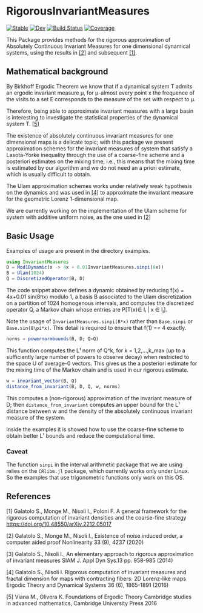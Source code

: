 # RigorousInvariantMeasures

[![Stable](https://img.shields.io/badge/docs-stable-blue.svg)](https://juliadynamics.github.io/RigorousInvariantMeasures.jl/stable/)
[![Dev](https://img.shields.io/badge/docs-dev-blue.svg)](https://juliadynamics.github.io/RigorousInvariantMeasures.jl/dev/)
[![Build Status](https://github.com/JuliaDynamics/RigorousInvariantMeasures.jl/actions/workflows/CI.yml/badge.svg?branch=main)](https://github.com/JuliaDynamics/RigorousInvariantMeasures.jl/actions/workflows/CI.yml?query=branch%3Amain)
[![Coverage](https://codecov.io/gh/JuliaDynamics/RigorousInvariantMeasures.jl/branch/main/graph/badge.svg)](https://codecov.io/gh/JuliaDynamics/RigorousInvariantMeasures.jl)

This Package provides methods for the rigorous approximation of Absolutely Continuous Invariant Measures for one dimensional dynamical systems,
using the results in [[2]](#2) and subsequent [[1]](#1).

## Mathematical background
By Birkhoff Ergodic Theorem we know that if a dynamical system T admits an ergodic invariant measure μ, for μ-almost every point x the frequence of the visits to a set E corresponds to the measure of the set with respect to μ.

Therefore, being able to approximate invariant measures with a large basin is interesting to investigate the statistical properties of the dynamical system T. [[5]](#4)

The existence of absolutely continuous invariant measures for one dimensional maps is a delicate topic; with this package we present approximation schemes for the invariant measures of system that satisfy a Lasota-Yorke inequality through the use of a coarse-fine scheme and a posteriori estimates on the mixing time, i.e., this means that the mixing time is estimated by our algorithm and we do not need an a priori estimate, which is usually difficult to obtain.

The Ulam approximation schemes works under relatively weak hypothesis on the dynamics and was used in [[4]](#4) to approximate the invariant measure for the geometric Lorenz 1-dimensional map.

We are currently working on the implementation of the Ulam scheme for system with additive uniform noise, as the one used in
[[2]](#2)

## Basic Usage
Examples of usage are present in the directory examples.

```julia
using InvariantMeasures
D = Mod1Dynamic(x -> 4x + 0.01InvariantMeasures.sinpi(8x))
B = Ulam(1024)
Q = DiscretizedOperator(B, D)
```

The code snippet above defines a dynamic obtained by reducing f(x) = 4x+0.01 sin(8πx) modulo 1, a basis B associated to the Ulam discretization on a partition of 1024 homogenous intervals, and computes the discretized operator Q, a Markov chain whose entries are P[T(x)∈ Iᵢ | x ∈ Iⱼ].

Note the usage of `InvariantMeasures.sinpi(8*x)` rather than `Base.sinpi` or `Base.sin(8\pi*x)`. This detail is required to ensure that f(1) == 4 exactly.

```julia
norms = powernormbounds(B, D; Q=Q)
```

This function computes the L¹ norm of Q^k, for k = 1,2,...,k_max (up to a sufficiently large number of powers to observe decay) when restricted to the space U of average-0 vectors. This gives us the a posteriori estimate for the mixing time of the Markov chain and is used in our rigorous estimate.

```julia
w = invariant_vector(B, Q)
distance_from_invariant(B, D, Q, w, norms)
```
This computes a (non-rigorous) approximation of the invariant measure of D; then  `distance_from_invariant` computes an upper bound for the L¹ distance between w and the density of the absolutely continuous invariant measure of the system.

Inside the examples it is showed how to use the coarse-fine scheme to obtain better L¹ bounds and reduce the computational time.

### Caveat
The function `sinpi` in the interval arithmetic package that we are using relies on the `CRlibm.jl` package, which currently works only under Linux. So the examples that use trigonometric functions only work on this OS.

## References
<a id="1">[1]</a> Galatolo S., Monge M., Nisoli I., Poloni F. A general framework for the rigorous computation of invariant densities and the coarse-fine strategy
https://doi.org/10.48550/arXiv.2212.05017

<a id="2">[2]</a>
Galatolo S., Monge M., Nisoli I., Existence of noise induced order, a computer aided proof Nonlinearity 33 (9), 4237 (2020)

<a id="3">[3]</a>
Galatolo S., Nisoli I., An elementary approach to rigorous approximation of invariant
measures SIAM J. Appl Dyn Sys.13 pp. 958-985 (2014)

<a id="4">[4]</a> Galatolo S., Nisoli I. Rigorous computation of invariant measures and fractal dimension for maps with contracting fibers: 2D Lorenz-like maps  
Ergodic Theory and Dynamical Systems 36 (6), 1865-1891 (2016)

<a id="5">[5]</a> Viana M., Olivera K. Foundations of Ergodic Theory
Cambridge studies in advanced mathematics, Cambridge University Press 2016
